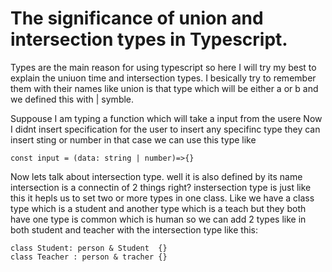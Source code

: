 # The significance of union and intersection types in Typescript.

Types are the main reason for using typescript so here I will try my best to explain the uniuon time and intersection types. I besically try to remember them with their names like union is that type which will be either a or b and we defined this with | symble.

Suppouse I am typing a function which will take a input from the usere Now I didnt insert specification for the user to insert any specifinc type they can insert sting or number in that case we can use this type 
like 

```
const input = (data: string | number)=>{}
```


Now lets talk about intersection type. well it is also defined by its name intersection is a connectin of 2 things right? instersection type is just like this it hepls us to set two or more types in one class. Like we have a class type which is a student and another type which is a teach but they both have one type is common which is human so we can add 2 types like in both student and teacher with the intersection type 
like this:
```
class Student: person & Student  {}
class Teacher : person & tracher {}
```